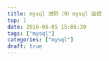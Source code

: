 ```yaml
---
title: mysql 进阶（9）mysql 监控
top: 1
date: 2016-06-05 15:06:39
tags: ["mysql"]
categories: ["mysql"]
draft: true
---
```


